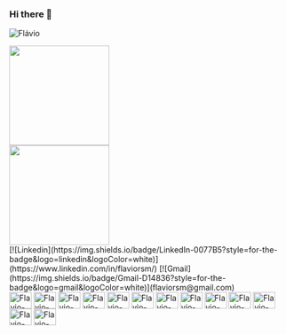 ### Hi there 👋

<!--
**flaviorsm/flaviorsm** is a ✨ _special_ ✨ repository because its `README.md` (this file) appears on your GitHub profile.

Here are some ideas to get you started:

- 🔭 I’m currently working on ...
- 🌱 I’m currently learning ...
- 👯 I’m looking to collaborate on ...
- 🤔 I’m looking for help with ...
- 💬 Ask me about ...
- 📫 How to reach me: ...
- 😄 Pronouns: ...
- ⚡ Fun fact: ...
-->
![Flávio](https://github-readme-stats.vercel.app/api?username=flaviorsm&show_icons=true&theme=radical)

<div>
  <img height="180em" src="https://github-readme-stats.vercel.app/api?username=flaviorsm&show_icons=true&theme=radical" />
</div>
<div>
  <img height="180em" src="https://github-readme-stats.vercel.app/api/top-langs/?username=flaviorsm&layout=compact&theme=radical" />
</div>
<div>
  [![Linkedin](https://img.shields.io/badge/LinkedIn-0077B5?style=for-the-badge&logo=linkedin&logoColor=white)](https://www.linkedin.com/in/flaviorsm/)
  [![Gmail](https://img.shields.io/badge/Gmail-D14836?style=for-the-badge&logo=gmail&logoColor=white)](flaviorsm@gmail.com)
</div>
<div>
  <img align="center" alt="Flavio-html" height="30" width="40" src="https://cdn.jsdelivr.net/gh/devicons/devicon/icons/html5/html5-original.svg" />
  <img align="center" alt="Flavio-dot-net" height="30" width="40" src="https://cdn.jsdelivr.net/gh/devicons/devicon/icons/dotnetcore/dotnetcore-original.svg" />
  <img align="center" alt="Flavio-bootstrap" height="30" width="40" src="https://cdn.jsdelivr.net/gh/devicons/devicon/icons/bootstrap/bootstrap-original.svg" />
  <img align="center" alt="Flavio-jquery" height="30" width="40" src="https://cdn.jsdelivr.net/gh/devicons/devicon/icons/jquery/jquery-original-wordmark.svg" />
  <img align="center" alt="Flavio-charp" height="30" width="40" src="https://cdn.jsdelivr.net/gh/devicons/devicon/icons/csharp/csharp-original.svg" />
  <img align="center" alt="Flavio-ionic" height="30" width="40" src="https://cdn.jsdelivr.net/gh/devicons/devicon/icons/ionic/ionic-original-wordmark.svg" />
  <img align="center" alt="Flavio-java" height="30" width="40" src="https://cdn.jsdelivr.net/gh/devicons/devicon/icons/java/java-original.svg" />
  <img align="center" alt="Flavio-javascript" height="30" width="40"src="https://cdn.jsdelivr.net/gh/devicons/devicon/icons/javascript/javascript-original.svg" />


  <img align="center" alt="Flavio-heroku" height="30" width="40" src="https://cdn.jsdelivr.net/gh/devicons/devicon/icons/heroku/heroku-original-wordmark.svg" />
  <img align="center" alt="Flavio-git" height="30" width="40" src="https://cdn.jsdelivr.net/gh/devicons/devicon/icons/git/git-original.svg" />

  <img align="center" alt="Flavio-figma" height="30" width="40" src="https://cdn.jsdelivr.net/gh/devicons/devicon/icons/figma/figma-original.svg" />
    
  <img align="center" alt="Flavio-firebase" height="30" width="40" src="https://cdn.jsdelivr.net/gh/devicons/devicon/icons/firebase/firebase-plain-wordmark.svg" />
  <img align="center" alt="Flavio-mongo" height="30" width="40" src="https://cdn.jsdelivr.net/gh/devicons/devicon/icons/mongodb/mongodb-original-wordmark.svg" />


</div>

